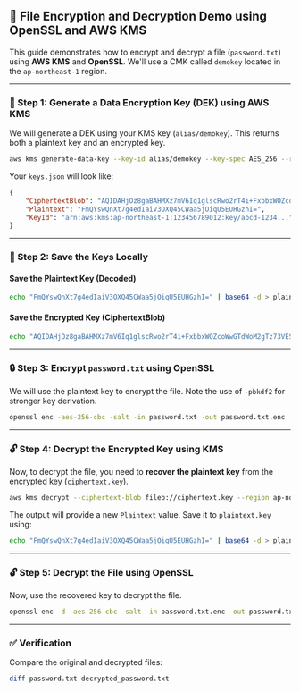 ## 🔐 File Encryption and Decryption Demo using OpenSSL and AWS KMS

This guide demonstrates how to encrypt and decrypt a file (`password.txt`) using **AWS KMS** and **OpenSSL**. We'll use a CMK called `demokey` located in the `ap-northeast-1` region.

---

### 🔑 Step 1: Generate a Data Encryption Key (DEK) using AWS KMS
We will generate a DEK using your KMS key (`alias/demokey`). This returns both a plaintext key and an encrypted key.  

```sh
aws kms generate-data-key --key-id alias/demokey --key-spec AES_256 --region ap-northeast-1 --output json > keys.json
```

Your `keys.json` will look like:

```json
{
    "CiphertextBlob": "AQIDAHjOz8gaBAHMXz7mV6Iq1glscRwo2rT4i+FxbbxWOZcoWwGTdWoM2gTz73VESuBwWu1xAAAAfjB8BgkqhkiG9w0BBwagbzBtAgEAMGgGCSqGSIb3DQEHATAeBglghkgBZQMEAS4wEQQMs9rQpmdDwjsfs08HAgEQgDvojYI5ptKoE3DawuCQqSODRNKDPOaRpa7u0J6ivgowEDH+94hS9Glk+ebvgRPXJqadhwQwB7CUZJg4Zg==",
    "Plaintext": "FmQYswQnXt7g4edIaiV3OXQ45CWaa5jOiqU5EUHGzhI=",
    "KeyId": "arn:aws:kms:ap-northeast-1:123456789012:key/abcd-1234..."
}
```

---

### 🔑 Step 2: Save the Keys Locally

#### Save the Plaintext Key (Decoded)
```sh
echo "FmQYswQnXt7g4edIaiV3OXQ45CWaa5jOiqU5EUHGzhI=" | base64 -d > plaintext.key
```

#### Save the Encrypted Key (CiphertextBlob)
```sh
echo "AQIDAHjOz8gaBAHMXz7mV6Iq1glscRwo2rT4i+FxbbxWOZcoWwGTdWoM2gTz73VESuBwWu1xAAAAfjB8BgkqhkiG9w0BBwagbzBtAgEAMGgGCSqGSIb3DQEHATAeBglghkgBZQMEAS4wEQQMs9rQpmdDwjsfs08HAgEQgDvojYI5ptKoE3DawuCQqSODRNKDPOaRpa7u0J6ivgowEDH+94hS9Glk+ebvgRPXJqadhwQwB7CUZJg4Zg==" | base64 -d > ciphertext.key
```

---

### 🔒 Step 3: Encrypt `password.txt` using OpenSSL

We will use the plaintext key to encrypt the file. Note the use of `-pbkdf2` for stronger key derivation.

```sh
openssl enc -aes-256-cbc -salt -in password.txt -out password.txt.enc -pass file:./plaintext.key -pbkdf2
```

---

### 🔓 Step 4: Decrypt the Encrypted Key using KMS

Now, to decrypt the file, you need to **recover the plaintext key** from the encrypted key (`ciphertext.key`).

```sh
aws kms decrypt --ciphertext-blob fileb://ciphertext.key --region ap-northeast-1 --output json
```

The output will provide a new `Plaintext` value. Save it to `plaintext.key` using:

```sh
echo "FmQYswQnXt7g4edIaiV3OXQ45CWaa5jOiqU5EUHGzhI=" | base64 -d > plaintext.key
```

---

### 🔓 Step 5: Decrypt the File using OpenSSL

Now, use the recovered key to decrypt the file.

```sh
openssl enc -d -aes-256-cbc -salt -in password.txt.enc -out password.txt -pass file:./plaintext.key -pbkdf2
```

---

### ✅ Verification

Compare the original and decrypted files:

```sh
diff password.txt decrypted_password.txt
```



